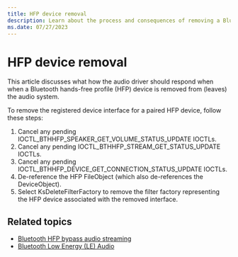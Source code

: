 ```yaml
---
title: HFP device removal
description: Learn about the process and consequences of removing a Bluetooth hands-free profile (HFP) device from an audio system.
ms.date: 07/27/2023
---
```


# HFP device removal

This article discusses what how the audio driver should respond when when a Bluetooth hands-free profile (HFP) device is removed from (leaves) the audio system.

To remove the registered device interface for a paired HFP device, follow these steps:

1. Cancel any pending IOCTL_BTHHFP_SPEAKER_GET_VOLUME_STATUS_UPDATE IOCTLs.
2. Cancel any pending IOCTL_BTHHFP_STREAM_GET_STATUS_UPDATE IOCTLs.
3. Cancel any pending IOCTL_BTHHFP_DEVICE_GET_CONNECTION_STATUS_UPDATE IOCTLs.
4. De-reference the HFP FileObject (which also de-references the DeviceObject).
5. Select KsDeleteFilterFactory to remove the filter factory representing the HFP device associated with the removed interface.

## Related topics

- [Bluetooth HFP bypass audio streaming](bluetooth-hfp-bypass-audio-streaming.md)
- [Bluetooth Low Energy (LE) Audio](../bluetooth/bluetooth-low-energy-audio.md)
